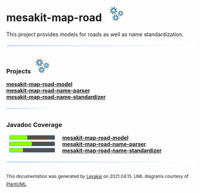 # mesakit-map-road &nbsp;&nbsp;![](documentation/images/gears-40.png)

This project provides models for roads as well as name standardization.

![](documentation/images/horizontal-line.png)

[//]: # (start-user-text)



[//]: # (end-user-text)

### Projects &nbsp; ![](documentation/images/gears-40.png)

[**mesakit-map-road-model**](model/README.md)  
[**mesakit-map-road-name-parser**](name-parser/README.md)  
[**mesakit-map-road-name-standardizer**](name-standardizer/README.md)  

![](documentation/images/short-horizontal-line.png)

### Javadoc Coverage

&nbsp;  ![](documentation/images/meter-40-12.png) &nbsp; &nbsp; [**mesakit-map-road-model**](model/README.md)  
&nbsp;  ![](documentation/images/meter-50-12.png) &nbsp; &nbsp; [**mesakit-map-road-name-parser**](name-parser/README.md)  
&nbsp;  ![](documentation/images/meter-30-12.png) &nbsp; &nbsp; [**mesakit-map-road-name-standardizer**](name-standardizer/README.md)

[//]: # (start-user-text)



[//]: # (end-user-text)

![](documentation/images/horizontal-line.png)

  
<sub>This documentation was generated by [Lexakai](https://github.com/Telenav/lexakai) on 2021.04.15. UML diagrams courtesy
of [PlantUML](http://plantuml.com).</sub>

